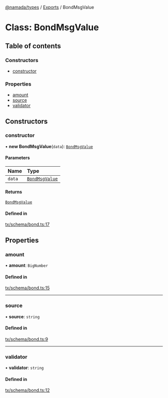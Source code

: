 [@namada/types](../README.md) / [Exports](../modules.md) / BondMsgValue

# Class: BondMsgValue

## Table of contents

### Constructors

- [constructor](BondMsgValue.md#constructor)

### Properties

- [amount](BondMsgValue.md#amount)
- [source](BondMsgValue.md#source)
- [validator](BondMsgValue.md#validator)

## Constructors

### constructor

• **new BondMsgValue**(`data`): [`BondMsgValue`](BondMsgValue.md)

#### Parameters

| Name | Type |
| :------ | :------ |
| `data` | [`BondMsgValue`](BondMsgValue.md) |

#### Returns

[`BondMsgValue`](BondMsgValue.md)

#### Defined in

[tx/schema/bond.ts:17](https://github.com/anoma/namada-interface/blob/48e796bf/packages/types/src/tx/schema/bond.ts#L17)

## Properties

### amount

• **amount**: `BigNumber`

#### Defined in

[tx/schema/bond.ts:15](https://github.com/anoma/namada-interface/blob/48e796bf/packages/types/src/tx/schema/bond.ts#L15)

___

### source

• **source**: `string`

#### Defined in

[tx/schema/bond.ts:9](https://github.com/anoma/namada-interface/blob/48e796bf/packages/types/src/tx/schema/bond.ts#L9)

___

### validator

• **validator**: `string`

#### Defined in

[tx/schema/bond.ts:12](https://github.com/anoma/namada-interface/blob/48e796bf/packages/types/src/tx/schema/bond.ts#L12)
